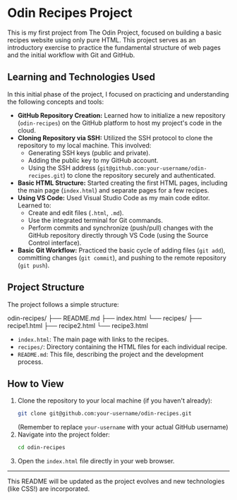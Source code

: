 # Odin Recipes Project

This is my first project from The Odin Project, focused on building a basic recipes website using only pure HTML. This project serves as an introductory exercise to practice the fundamental structure of web pages and the initial workflow with Git and GitHub.

## Learning and Technologies Used

In this initial phase of the project, I focused on practicing and understanding the following concepts and tools:

* **GitHub Repository Creation:** Learned how to initialize a new repository (`odin-recipes`) on the GitHub platform to host my project's code in the cloud.
* **Cloning Repository via SSH:** Utilized the SSH protocol to clone the repository to my local machine. This involved:
    * Generating SSH keys (public and private).
    * Adding the public key to my GitHub account.
    * Using the SSH address (`git@github.com:your-username/odin-recipes.git`) to clone the repository securely and authenticated.
* **Basic HTML Structure:** Started creating the first HTML pages, including the main page (`index.html`) and separate pages for a few recipes.
* **Using VS Code:** Used Visual Studio Code as my main code editor. Learned to:
    * Create and edit files (`.html`, `.md`).
    * Use the integrated terminal for Git commands.
    * Perform commits and synchronize (push/pull) changes with the GitHub repository directly through VS Code (using the Source Control interface).
* **Basic Git Workflow:** Practiced the basic cycle of adding files (`git add`), committing changes (`git commit`), and pushing to the remote repository (`git push`).

## Project Structure

The project follows a simple structure:

odin-recipes/
├── README.md
├── index.html
└── recipes/
├── recipe1.html
├── recipe2.html
└── recipe3.html

* `index.html`: The main page with links to the recipes.
* `recipes/`: Directory containing the HTML files for each individual recipe.
* `README.md`: This file, describing the project and the development process.

## How to View

1.  Clone the repository to your local machine (if you haven't already):
    ```bash
    git clone git@github.com:your-username/odin-recipes.git
    ```
    (Remember to replace `your-username` with your actual GitHub username)
2.  Navigate into the project folder:
    ```bash
    cd odin-recipes
    ```
3.  Open the `index.html` file directly in your web browser.

---

This README will be updated as the project evolves and new technologies (like CSS!) are incorporated.